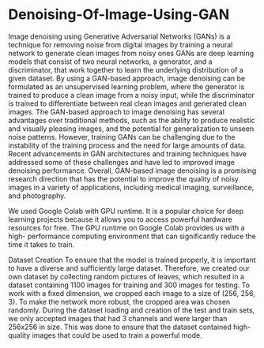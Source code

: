 # Denoising-Of-Image-Using-GAN
Image denoising using Generative Adversarial Networks (GANs) is a technique for removing noise from digital images by training a neural network to generate clean images from noisy ones GANs are deep learning models
that consist of two neural networks, a generator, and a discriminator, that work together to learn the underlying distribution of a given dataset. By using a GAN-based approach, image denoising can be formulated as an unsupervised learning problem, where the generator is trained to produce a clean image from a noisy input, while the discriminator is trained to differentiate between real clean images and generated clean images. The GAN-based approach to image denoising has several advantages over traditional methods, such as the ability to produce realistic and visually pleasing images, and the potential for generalization to unseen noise
patterns. However, training GANs can be challenging due to the instability of the training process and the need for large amounts of data. Recent advancements in GAN architectures and training techniques have addressed some of these challenges and have led to improved image denoising performance. Overall, GAN-based image denoising is a promising research direction that has the potential to improve the quality of noisy images in a variety of applications, including medical imaging, surveillance, and photography.

We used Google Colab with GPU runtime. It is a popular choice for deep learning projects because it allows you to access powerful hardware resources for free. The GPU runtime on Google Colab provides us with a high- performance computing environment that can significantly reduce the time it takes to train.

Dataset Creation
To ensure that the model is trained properly, it is important to have a diverse and sufficiently large dataset. Therefore, we created our own dataset by collecting random pictures of leaves, which resulted in a dataset containing 1100 images for training and 300 images for testing. To work with a fixed dimension, we cropped each image to a size of (256, 256, 3). To make the network more robust, the cropped area was chosen randomly. During the dataset loading and creation of the test and train sets, we only accepted images that had 3 channels and were larger than 256x256 in size. This was done to ensure that the dataset contained high-quality images that could be used to train a powerful mode.
